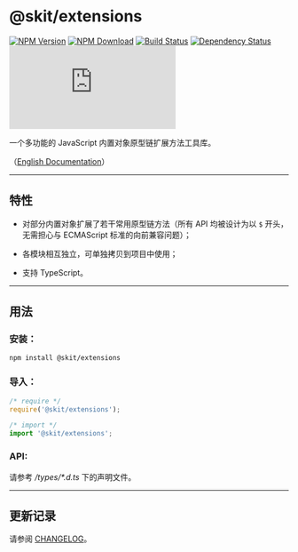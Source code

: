 # @skit/extensions

[![NPM Version](https://img.shields.io/npm/v/@skit/extensions.svg?sanitize=true)](https://www.npmjs.com/package/@skit/extensions)
[![NPM Download](https://img.shields.io/npm/dm/@skit/extensions.svg?sanitize=true)](https://www.npmjs.com/package/@skit/extensions)
[![Build Status](https://travis-ci.org/fudiwei/skit-extensions.js.svg?branch=master)](https://travis-ci.org/fudiwei/skit-extensions.js)
[![Dependency Status](https://david-dm.org/fudiwei/skit-extensions.js.svg)](https://david-dm.org/fudiwei/skit-extensions.js)
[![License](https://img.shields.io/github/license/fudiwei/skit-extensions.js)](https://mit-license.org/)

一个多功能的 JavaScript 内置对象原型链扩展方法工具库。

（[English Documentation](./README.md)）

---

## 特性

-   对部分内置对象扩展了若干常用原型链方法（所有 API 均被设计为以 `$` 开头，无需担心与 ECMAScript 标准的向前兼容问题）；

-   各模块相互独立，可单独拷贝到项目中使用；

-   支持 TypeScript。

---

## 用法

### 安装：

```shell
npm install @skit/extensions
```

### 导入：

```javascript
/* require */
require('@skit/extensions');

/* import */
import '@skit/extensions';
```

### API:

请参考 _/types/\*.d.ts_ 下的声明文件。

---

## 更新记录

请参阅 [CHANGELOG](./CHANGELOG.md)。
